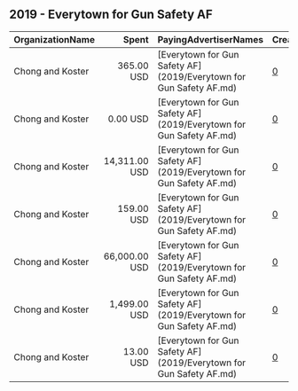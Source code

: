 ## 2019 - Everytown for Gun Safety AF 
|OrganizationName|Spent|PayingAdvertiserNames|CreativeUrls|Impressions|Genders|AgeBrackets|CountryCodes|BillingAddresses|CandidateBallotInformation|
|:---|---:|:---|:---|---:|:---|:---|:---|:---|:---|
|Chong and Koster|365.00 USD|[Everytown for Gun Safety AF](2019/Everytown for Gun Safety AF.md)|[0](https://www.snap.com/political-ads/asset/d95fa0e1de8048ceec3f620022b67d06fe223f2662ddc4fe423746e30d0d31a7?mediaType=mp4)|46,146||26-|united states|"1640 Rhode Island Ave. NW, Suite 600,Washington,20036,US"||
|Chong and Koster|0.00 USD|[Everytown for Gun Safety AF](2019/Everytown for Gun Safety AF.md)|[0](https://www.snap.com/political-ads/asset/fc60a5715414fa32028485c5115857b48413977f7eafb89f702f6ac7f6e30446?mediaType=png)|31|||united states|"1640 Rhode Island Ave. NW, Suite 600,Washington,20036,US"||
|Chong and Koster|14,311.00 USD|[Everytown for Gun Safety AF](2019/Everytown for Gun Safety AF.md)|[0](https://www.snap.com/political-ads/asset/d95fa0e1de8048ceec3f620022b67d06fe223f2662ddc4fe423746e30d0d31a7?mediaType=mp4)|31,553,692||26-|united states|"1640 Rhode Island Ave. NW, Suite 600,Washington,20036,US"||
|Chong and Koster|159.00 USD|[Everytown for Gun Safety AF](2019/Everytown for Gun Safety AF.md)|[0](https://www.snap.com/political-ads/asset/d95fa0e1de8048ceec3f620022b67d06fe223f2662ddc4fe423746e30d0d31a7?mediaType=mp4)|161,300||26-|united states|"1640 Rhode Island Ave. NW, Suite 600,Washington,20036,US"||
|Chong and Koster|66,000.00 USD|[Everytown for Gun Safety AF](2019/Everytown for Gun Safety AF.md)|[0](https://www.snap.com/political-ads/asset/d95fa0e1de8048ceec3f620022b67d06fe223f2662ddc4fe423746e30d0d31a7?mediaType=mp4)|75,083,793||26-|united states|"1640 Rhode Island Ave. NW, Suite 600,Washington,20036,US"||
|Chong and Koster|1,499.00 USD|[Everytown for Gun Safety AF](2019/Everytown for Gun Safety AF.md)|[0](https://www.snap.com/political-ads/asset/fc60a5715414fa32028485c5115857b48413977f7eafb89f702f6ac7f6e30446?mediaType=png)|392,195|||united states|"1640 Rhode Island Ave. NW, Suite 600,Washington,20036,US"||
|Chong and Koster|13.00 USD|[Everytown for Gun Safety AF](2019/Everytown for Gun Safety AF.md)|[0](https://www.snap.com/political-ads/asset/d95fa0e1de8048ceec3f620022b67d06fe223f2662ddc4fe423746e30d0d31a7?mediaType=mp4)|13,266||26+|united states|"1640 Rhode Island Ave. NW, Suite 600,Washington,20036,US"||
